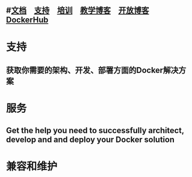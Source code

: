 #[文档](docs.md)　[支持](http://www.docker.com/support)　[培训](https://training.docker.com/)　[教学博客](http://blog.docker.com/category/engineering/)　[开放博客](http://blog.docker.com/)　[DockerHub](https://hub.docker.com/)
---
# 支持
## 获取你需要的架构、开发、部署方面的Docker解决方案

# 服务
## Get the help you need to successfully architect, develop and and deploy your Docker solution

# 兼容和维护
## 

